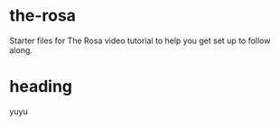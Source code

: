 # the-rosa
Starter files for The Rosa video tutorial to help you get set up to follow along.
# heading 
yuyu
